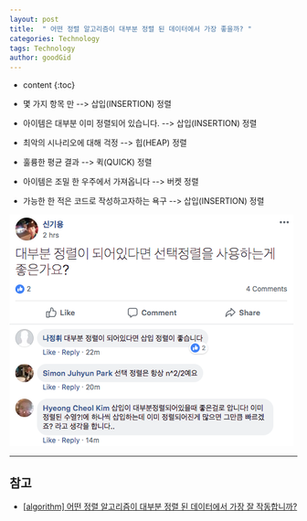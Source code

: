 ```yaml
---
layout: post
title:  " 어떤 정렬 알고리즘이 대부분 정렬 된 데이터에서 가장 좋을까? "
categories: Technology
tags: Technology
author: goodGid
---
```

* content
{:toc}

* 몇 가지 항목 만 --> 삽입(INSERTION) 정렬

* 아이템은 대부분 이미 정렬되어 있습니다. --> 삽입(INSERTION) 정렬

* 최악의 시나리오에 대해 걱정 --> 힙(HEAP) 정렬

* 훌륭한 평균 결과 --> 퀵(QUICK) 정렬

* 아이템은 조밀 한 우주에서 가져옵니다 --> 버켓 정렬

* 가능한 한 적은 코드로 작성하고자하는 욕구 --> 삽입(INSERTION) 정렬


![](/assets/img/posts/which_sort_would_be_best_1.png)

---

## 참고

* [[algorithm] 어떤 정렬 알고리즘이 대부분 정렬 된 데이터에서 가장 잘 작동합니까?](https://code.i-harness.com/ko-kr/q/35b8c)